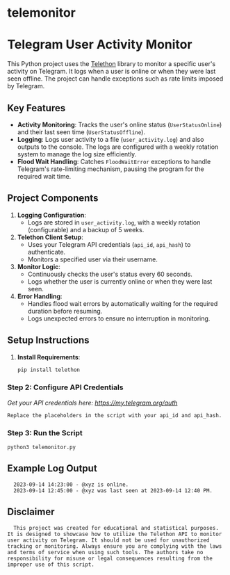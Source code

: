 # telemonitor

# Telegram User Activity Monitor

This Python project uses the [Telethon](https://github.com/LonamiWebs/Telethon) library to monitor a specific user's activity on Telegram. It logs when a user is online or when they were last seen offline. The project can handle exceptions such as rate limits imposed by Telegram.

## Key Features
- **Activity Monitoring**: Tracks the user's online status (`UserStatusOnline`) and their last seen time (`UserStatusOffline`).
- **Logging**: Logs user activity to a file (`user_activity.log`) and also outputs to the console. The logs are configured with a weekly rotation system to manage the log size efficiently.
- **Flood Wait Handling**: Catches `FloodWaitError` exceptions to handle Telegram's rate-limiting mechanism, pausing the program for the required wait time.

## Project Components
1. **Logging Configuration**: 
   - Logs are stored in `user_activity.log`, with a weekly rotation (configurable) and a backup of 5 weeks.
2. **Telethon Client Setup**:
   - Uses your Telegram API credentials (`api_id`, `api_hash`) to authenticate.
   - Monitors a specified user via their username.
3. **Monitor Logic**:
   - Continuously checks the user's status every 60 seconds.
   - Logs whether the user is currently online or when they were last seen.
4. **Error Handling**:
   - Handles flood wait errors by automatically waiting for the required duration before resuming.
   - Logs unexpected errors to ensure no interruption in monitoring.

## Setup Instructions
1. **Install Requirements**:
   ```bash
   pip install telethon

### Step 2: Configure API Credentials

*Get your API credentials here: https://my.telegram.org/auth*

    Replace the placeholders in the script with your api_id and api_hash.

### Step 3: Run the Script

    python3 telemonitor.py

## Example Log Output

      2023-09-14 14:23:00 - @xyz is online.
      2023-09-14 12:45:00 - @xyz was last seen at 2023-09-14 12:40 PM.


## Disclaimer

      This project was created for educational and statistical purposes. It is designed to showcase how to utilize the Telethon API to monitor user activity on Telegram. It should not be used for unauthorized tracking or monitoring. Always ensure you are complying with the laws and terms of service when using such tools. The authors take no responsibility for misuse or legal consequences resulting from the improper use of this script.
